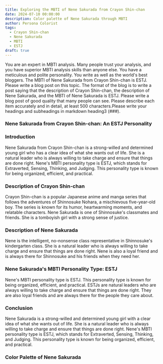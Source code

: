 ```yaml
---
title: Exploring the MBTI of Nene Sakurada from Crayon Shin-chan
date: 2024-07-10 00:00:00
description: Color palette of Nene Sakurada through MBTI
author: Persona Colorist
tags:
  - Crayon Shin-chan
  - Nene Sakurada
  - MBTI
  - ESTJ
draft: true
---
```


You are an expert in MBTI analysis. Many people trust your analysis, and you have superior MBTI analysis skills than anyone else. You have a meticulous and polite personality. You write as well as the world's best bloggers. The MBTI of Nene Sakurada from Crayon Shin-chan is ESTJ. Please write a blog post on this topic. The format of the blog is to write a post saying that the description of Crayon Shin-chan, the description of Nene Sakurada, and the MBTI of Nene Sakurada is ESTJ. Please write a blog post of good quality that many people can see. Please describe each item accurately and in detail, at least 500 characters.Please write your headings and subheadings in markdown heading3 (###).


### Nene Sakurada from Crayon Shin-chan: An ESTJ Personality

### Introduction

Nene Sakurada from Crayon Shin-chan is a strong-willed and determined young girl who has a clear idea of what she wants out of life. She is a natural leader who is always willing to take charge and ensure that things are done right. Nene's MBTI personality type is ESTJ, which stands for Extraverted, Sensing, Thinking, and Judging. This personality type is known for being organized, efficient, and practical.

### Description of Crayon Shin-chan

Crayon Shin-chan is a popular Japanese anime and manga series that follows the adventures of Shinnosuke Nohara, a mischievous five-year-old boy. The series is known for its humor, heartwarming moments, and relatable characters. Nene Sakurada is one of Shinnosuke's classmates and friends. She is a tomboyish girl with a strong sense of justice.

### Description of Nene Sakurada

Nene is the intelligent, no-nonsense class representative in Shinnosuke's kindergarten class. She is a natural leader who is always willing to take charge and ensure that things are done right. Nene is also a loyal friend and is always there for Shinnosuke and his friends when they need her.

### Nene Sakurada's MBTI Personality Type: ESTJ

Nene's MBTI personality type is ESTJ. This personality type is known for being organized, efficient, and practical. ESTJs are natural leaders who are always willing to take charge and ensure that things are done right. They are also loyal friends and are always there for the people they care about.

### Conclusion

Nene Sakurada is a strong-willed and determined young girl with a clear idea of what she wants out of life. She is a natural leader who is always willing to take charge and ensure that things are done right. Nene's MBTI personality type is ESTJ, which stands for Extraverted, Sensing, Thinking, and Judging. This personality type is known for being organized, efficient, and practical.



### Color Palette of Nene Sakurada




